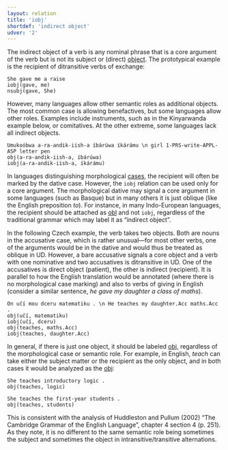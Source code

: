```yaml
---
layout: relation
title: 'iobj'
shortdef: 'indirect object'
udver: '2'
---
```


The indirect object of a verb is any nominal phrase that is a core
argument of the verb but is not its subject or (direct) [object](obj).
The prototypical example is the recipient of ditransitive verbs of
exchange:

~~~ sdparse
She gave me a raise
iobj(gave, me)
nsubj(gave, She)
~~~

However, many languages allow other semantic roles as additional objects. The most common case is allowing benefactives, but some languages allow other roles. Examples include instruments, such as in the Kinyarwanda example below, or comitatives. At the other extreme, some languages lack all indirect objects.

~~~ sdparse
Umukoóbwa a-ra-andik-iish-a íbárúwa íkárámu \n girl 1-PRS-write-APPL-ASP letter pen
obj(a-ra-andik-iish-a, íbárúwa)
iobj(a-ra-andik-iish-a, íkárámu)
~~~

In languages distinguishing morphological [cases](u-feat/Case), the recipient will often be marked by the dative case.
However, the `iobj` relation can be used only for a core argument. The morphological dative may signal a core argument
in some languages (such as Basque) but in many others it is just oblique (like the English preposition _to_). For
instance, in many Indo-European languages, the recipient should be attached as [obl]() and not `iobj`, regardless
of the traditional grammar which may label it as “indirect object”.

In the following Czech example, the verb takes two objects. Both are nouns in the accusative case, which is rather
unusual—for most other verbs, one of the arguments would be in the dative and would thus be treated as oblique in UD.
However, a bare accusative signals a core object and a verb with one nominative and two accusatives is ditransitive
in UD. One of the accusatives is direct object (patient), the other is indirect (recipient). It is parallel to how
the English translation would be annotated (where there is no morphological case marking) and also to verbs of giving
in English (consider a similar sentence, _he gave my daughter a class of maths_).

~~~ sdparse
On učí mou dceru matematiku . \n He teaches my daughter.Acc maths.Acc .
obj(učí, matematiku)
iobj(učí, dceru)
obj(teaches, maths.Acc)
iobj(teaches, daughter.Acc)
~~~

In general, if there is just one object, it should be labeled
[obj](), regardless of the morphological case or semantic role.
For example, in English, _teach_ can take either the subject matter or the recipient as the only object,
and in both cases it would be analyzed as the [obj]():

~~~ sdparse
She teaches introductory logic .
obj(teaches, logic)
~~~

~~~ sdparse
She teaches the first-year students .
obj(teaches, students)
~~~

This is consistent with the analysis of Huddleston and Pullum (2002) “The Cambridge Grammar of the English Language”,
chapter 4 section 4 (p. 251).  As they note, it is no different to the same semantic role being sometimes the subject
and sometimes the object in intransitive/transitive alternations.

<!--The one exception is when there is a clausal complement.
Then the clausal complement is regarded as a “clausal object” and an object nominal will be an iobj, parallel to
the simple ditransitive case:

~~~ sdparse
She told the students that they needed to study this evening
iobj(told, students)
ccomp(told, needed)
~~~

~~~ sdparse
She told the students the plan
iobj(told, students)
obj(told, plan)
~~~

If there are two or
more objects, one of them should be [obj]() and the others should be
`iobj`. In such cases it is necessary to decide what is the
most directly affected object _(patient)._ If possible,
language-specific documentation should help identify direct and
indirect objects.
-->
<!-- Interlanguage links updated Po lis 14 15:35:28 CET 2022 -->
